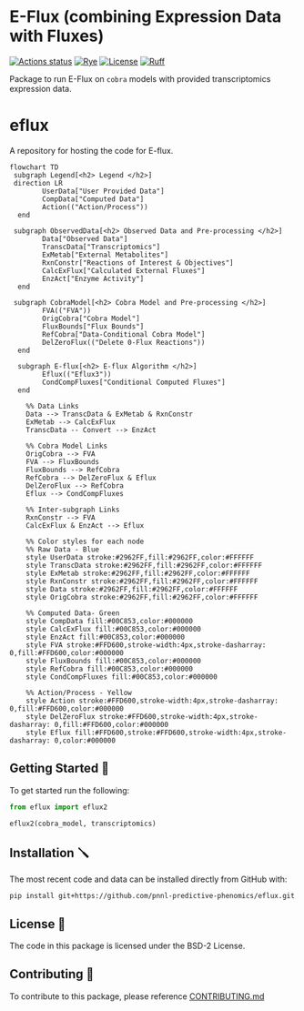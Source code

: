 # E-Flux (combining Expression Data with Fluxes)

[![Actions status](https://github.com/pnnl-predictive-phenomics/eflux/workflows/CI/badge.svg)](https://github.com/pnnl-predictive-phenomics/eflux/actions)
[![Rye](https://img.shields.io/endpoint?url=https://raw.githubusercontent.com/astral-sh/rye/main/artwork/badge.json)](https://rye-up.com)
[![License](https://img.shields.io/badge/License-BSD_2--Clause-orange.svg)](https://opensource.org/licenses/BSD-2-Clause)
[![Ruff](https://img.shields.io/endpoint?url=https://raw.githubusercontent.com/astral-sh/ruff/main/assets/badge/v2.json)](https://github.com/astral-sh/ruff)

Package to run E-Flux on `cobra` models with provided transcriptomics expression data.
# eflux

A repository for hosting the code for E-flux.

```mermaid
flowchart TD
 subgraph Legend[<h2> Legend </h2>]
 direction LR
        UserData["User Provided Data"]
        CompData["Computed Data"]
        Action(("Action/Process"))
  end

 subgraph ObservedData[<h2> Observed Data and Pre-processing </h2>]
        Data["Observed Data"]
        TranscData["Transcriptomics"]
        ExMetab["External Metabolites"]
        RxnConstr["Reactions of Interest & Objectives"]
        CalcExFlux["Calculated External Fluxes"]
        EnzAct["Enzyme Activity"]
  end

 subgraph CobraModel[<h2> Cobra Model and Pre-processing </h2>]
        FVA(("FVA"))
        OrigCobra["Cobra Model"]
        FluxBounds["Flux Bounds"]
        RefCobra["Data-Conditional Cobra Model"]
        DelZeroFlux(("Delete 0-Flux Reactions"))
  end

  subgraph E-flux[<h2> E-flux Algorithm </h2>]
        Eflux(("Eflux3"))
        CondCompFluxes["Conditional Computed Fluxes"]
  end

    %% Data Links
    Data --> TranscData & ExMetab & RxnConstr 
    ExMetab --> CalcExFlux
    TranscData -- Convert --> EnzAct

    %% Cobra Model Links
    OrigCobra --> FVA 
    FVA --> FluxBounds
    FluxBounds --> RefCobra
    RefCobra --> DelZeroFlux & Eflux 
    DelZeroFlux --> RefCobra
    Eflux --> CondCompFluxes

    %% Inter-subgraph Links
    RxnConstr --> FVA
    CalcExFlux & EnzAct --> Eflux

    %% Color styles for each node
    %% Raw Data - Blue
    style UserData stroke:#2962FF,fill:#2962FF,color:#FFFFFF
    style TranscData stroke:#2962FF,fill:#2962FF,color:#FFFFFF
    style ExMetab stroke:#2962FF,fill:#2962FF,color:#FFFFFF
    style RxnConstr stroke:#2962FF,fill:#2962FF,color:#FFFFFF
    style Data stroke:#2962FF,fill:#2962FF,color:#FFFFFF
    style OrigCobra stroke:#2962FF,fill:#2962FF,color:#FFFFFF

    %% Computed Data- Green
    style CompData fill:#00C853,color:#000000
    style CalcExFlux fill:#00C853,color:#000000
    style EnzAct fill:#00C853,color:#000000
    style FVA stroke:#FFD600,stroke-width:4px,stroke-dasharray: 0,fill:#FFD600,color:#000000
    style FluxBounds fill:#00C853,color:#000000
    style RefCobra fill:#00C853,color:#000000
    style CondCompFluxes fill:#00C853,color:#000000

    %% Action/Process - Yellow
    style Action stroke:#FFD600,stroke-width:4px,stroke-dasharray: 0,fill:#FFD600,color:#000000
    style DelZeroFlux stroke:#FFD600,stroke-width:4px,stroke-dasharray: 0,fill:#FFD600,color:#000000
    style Eflux fill:#FFD600,stroke:#FFD600,stroke-width:4px,stroke-dasharray: 0,color:#000000
```

## Getting Started 🏃

To get started run the following:

```python
from eflux import eflux2

eflux2(cobra_model, transcriptomics)
```

## Installation 🪛

The most recent code and data can be installed directly from GitHub with:

```shell
pip install git+https://github.com/pnnl-predictive-phenomics/eflux.git
```

## License 📄

The code in this package is licensed under the BSD-2 License.


## Contributing 👋
To contribute to this package, please reference [CONTRIBUTING.md](CONTRIBUTING.md)
